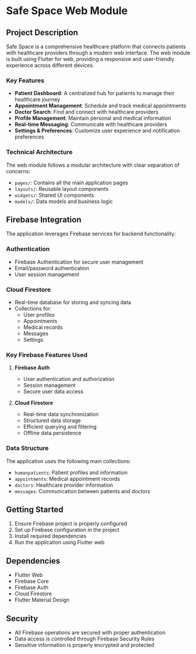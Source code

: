 # Safe Space Web Module

## Project Description
Safe Space is a comprehensive healthcare platform that connects patients with healthcare providers through a modern web interface. The web module is built using Flutter for web, providing a responsive and user-friendly experience across different devices.

### Key Features
- **Patient Dashboard**: A centralized hub for patients to manage their healthcare journey
- **Appointment Management**: Schedule and track medical appointments
- **Doctor Search**: Find and connect with healthcare providers
- **Profile Management**: Maintain personal and medical information
- **Real-time Messaging**: Communicate with healthcare providers
- **Settings & Preferences**: Customize user experience and notification preferences

### Technical Architecture
The web module follows a modular architecture with clear separation of concerns:
- `pages/`: Contains all the main application pages
- `layouts/`: Reusable layout components
- `widgets/`: Shared UI components
- `models/`: Data models and business logic

## Firebase Integration
The application leverages Firebase services for backend functionality:

### Authentication
- Firebase Authentication for secure user management
- Email/password authentication
- User session management

### Cloud Firestore
- Real-time database for storing and syncing data
- Collections for:
  - User profiles
  - Appointments
  - Medical records
  - Messages
  - Settings

### Key Firebase Features Used
1. **Firebase Auth**
   - User authentication and authorization
   - Session management
   - Secure user data access

2. **Cloud Firestore**
   - Real-time data synchronization
   - Structured data storage
   - Efficient querying and filtering
   - Offline data persistence

### Data Structure
The application uses the following main collections:
- `humanpatients`: Patient profiles and information
- `appointments`: Medical appointment records
- `doctors`: Healthcare provider information
- `messages`: Communication between patients and doctors

## Getting Started
1. Ensure Firebase project is properly configured
2. Set up Firebase configuration in the project
3. Install required dependencies
4. Run the application using Flutter web

## Dependencies
- Flutter Web
- Firebase Core
- Firebase Auth
- Cloud Firestore
- Flutter Material Design

## Security
- All Firebase operations are secured with proper authentication
- Data access is controlled through Firebase Security Rules
- Sensitive information is properly encrypted and protected 
